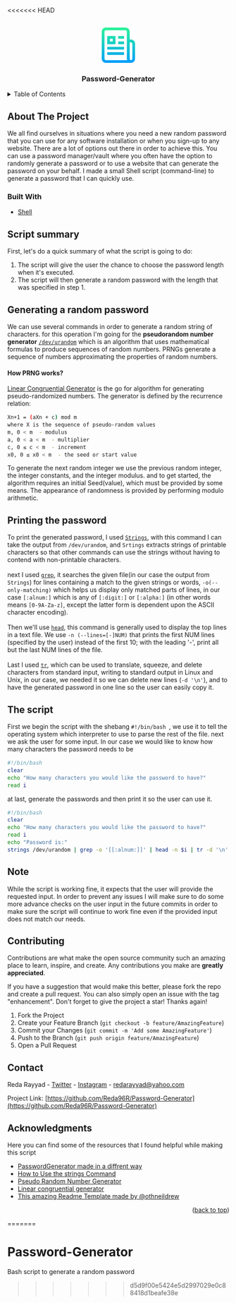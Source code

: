 <<<<<<< HEAD
<div id="top"></div>
<!--
*** Thanks for checking out the Best-README-Template. If you have a suggestion
*** that would make this better, please fork the repo and create a pull request
*** or simply open an issue with the tag "enhancement".
*** Don't forget to give the project a star!
*** Thanks again! Now go create something AMAZING! :D
-->




<!-- PROJECT LOGO -->
<br />
<div align="center">
  <a href="https://github.com/Reda96R/Password-Generator">
    <img src="logo.png" alt="Logo" width="80" height="80">
  </a>

<h3 align="center">Password-Generator</h3>


</div>



<!-- TABLE OF CONTENTS -->
<details>
  <summary>Table of Contents</summary>
  <ol>
    <li>
      <a href="#about-the-project">About The Project</a>
      <ul>
        <li><a href="#built-with">Built With</a></li>
      </ul>
    </li>
    <li><a href="#script-summary">Script summary</a></li>
    <li><a href="#generating-a-random-password">Generating a random password</a></li>
    <li><a href="#printing-the-password">Printing the password</a></li>
    <li><a href="#the-script">The script</a></li>
    <li><a href="#note">Note</a></li>
    <li><a href="#contributing">Contributing</a></li>
    <li><a href="#contact">Contact</a></li>
    <li><a href="#acknowledgments">Acknowledgments</a></li>
    
    
  </ol>
</details>



<!-- ABOUT THE PROJECT -->
## About The Project
We all find ourselves in situations where you need a new random password that you can use for any software installation or when you sign-up to any website.
There are a lot of options out there in order to achieve this. You can use a password manager/vault where you often have the option to randomly generate a password or to use a website that can generate the password on your behalf.
I made a small Shell script (command-line) to generate a password that I can quickly use.

### Built With
* [Shell](https://www.shellscript.sh/)


## Script summary
 First, let's do a quick summary of what the script is going to do:
 1. The script will give the user the chance to choose the password length when it's executed.
 2. The script will then generate a random password with the length that was specified in step 1.


<!-- Generate a random password-->
## Generating a random password
We can use several commands in order to generate a random string of characters.
for this operation I'm going for the <strong>pseudorandom number generator</strong> <a target="_blank" href="https://en.wikipedia.org/wiki/Pseudorandom_number_generator">`/dev/urandom`</a> which is an algorithm that uses mathematical formulas to produce sequences of random numbers. PRNGs generate a sequence of numbers approximating the properties of random numbers.
<h4>How PRNG works?</h4>
<a href= "https://en.wikipedia.org/wiki/Linear_congruential_generator">Linear Congruential Generator</a> is the go for algorithm for generating pseudo-randomized numbers. The generator is defined by the recurrence relation:

```sh
Xn+1 = (aXn + c) mod m
where X is the sequence of pseudo-random values
m, 0 < m  - modulus 
a, 0 < a < m  - multiplier
c, 0 ≤ c < m  - increment
x0, 0 ≤ x0 < m  - the seed or start value
  ```
To generate the next random integer we use the previous random integer, the integer constants, and the integer modulus. and to get started, the algorithm requires an initial Seed(value), which must be provided by some means. The appearance of randomness is provided by performing modulo arithmetic.


## Printing the password
To print the generated password, I used  <a href="https://man7.org/linux/man-pages/man1/strings.1.html">`Strings`</a>, with this command I can take the output from `/dev/urandom`, and `Srtings` extracts strings of printable characters so that other commands can use the strings without having to contend with non-printable characters.<br><br>
next I used <a href= "https://linux.die.net/man/1/grep">`grep`</a>, it searches the given file(in our case the output from `Strings`) for lines containing a match to the given strings or words, `-o(--only-matching)` which helps us display only matched parts of lines, in our case `[:alnum:]` which is any of `[:digit:]` or `[:alpha:]` (in other words means `[0-9A-Za-z]`, except the latter form is dependent upon the ASCII character encoding).<br><br>
Then we'll use <a href="https://linux.die.net/man/1/head">`head`</a>, this command is generally used to display the top lines in a text file. We use `-n (--lines=[-]NUM)` that prints the first NUM lines (specified by the user) instead of the first 10; with the leading '-', print all but the last NUM lines of the file.<br><br>
Last I used <a href="https://linuxcommand.org/lc3_man_pages/tr1.html">`tr`</a>, which can be used to translate, squeeze, and delete characters from standard input, writing to standard output in Linux and Unix, in our case, we needed it so we can delete new lines (`-d '\n'`), and to have the generated password in one line so the user can easily copy it.



## The script
First we begin the script with the shebang  `#!/bin/bash
`, we use it to tell the operating system which interpreter to use to parse the rest of the file.
next we ask the user for some input. In our case we would like to know how many characters the password needs to be
```sh
#!/bin/bash
clear
echo "How many characters you would like the password to have?"
read i
```
at last, generate the passwords and then print it so the user can use it.
```sh
#!/bin/bash
clear
echo "How many characters you would like the password to have?"
read i
echo "Password is:"
strings /dev/urandom | grep -o '[[:alnum:]]' | head -n $i | tr -d '\n'
```
## Note
While the script is working fine, it expects that the user will provide the requested input. In order to prevent any issues I will make sure to do some more advance checks on the user input in the future commits in order to make sure the script will continue to work fine even if the provided input does not match our needs.
<!-- CONTRIBUTING -->
## Contributing

Contributions are what make the open source community such an amazing place to learn, inspire, and create. Any contributions you make are **greatly appreciated**.

If you have a suggestion that would make this better, please fork the repo and create a pull request. You can also simply open an issue with the tag "enhancement".
Don't forget to give the project a star! Thanks again!

1. Fork the Project
2. Create your Feature Branch (`git checkout -b feature/AmazingFeature`)
3. Commit your Changes (`git commit -m 'Add some AmazingFeature'`)
4. Push to the Branch (`git push origin feature/AmazingFeature`)
5. Open a Pull Request

<!-- CONTACT -->
## Contact

Reda Rayyad - [Twitter](https://twitter.com/reda_rayyad) - [Instagram](https://www.instagram.com/reda_rayyad/) - redarayyad@yahoo.com

Project Link: [https://github.com/Reda96R/Password-Generator](https://github.com/Reda96R/Password-Generator)

<!-- ACKNOWLEDGMENTS -->
## Acknowledgments
Here you can find some of the resources that I found helpful while making this script
* [PasswordGenerator made in a diffrent way](https://github.com/AlexisAhmed/Shell-Scripts/blob/master/PasswordGenerator.sh)
* [How to Use the strings Command ](https://www.howtogeek.com/427805/how-to-use-the-strings-command-on-linux/)
* [Pseudo Random Number Generator](https://www.geeksforgeeks.org/pseudo-random-number-generator-prng/)
* [Linear congruential generator](https://en.wikipedia.org/wiki/Linear_congruential_generator)
* [This amazing Readme Template made by @othneildrew](https://github.com/othneildrew/Best-README-Template)

<p align="right">(<a href="#top">back to top</a>)</p>




<!-- MARKDOWN LINKS & IMAGES -->
<!-- https://www.markdownguide.org/basic-syntax/#reference-style-links -->
[contributors-shield]: https://img.shields.io/github/contributors/Reda96R/Password-Generator.svg?style=for-the-badge
[contributors-url]: https://github.com/Reda96R/Password-Generator/graphs/contributors
[forks-shield]: https://img.shields.io/github/forks/Reda96R/Password-Generator.svg?style=for-the-badge
[forks-url]: https://github.com/Reda96R/Password-Generator/network/members
[stars-shield]: https://img.shields.io/github/stars/Reda96R/Password-Generator.svg?style=for-the-badge
[stars-url]: https://github.com/Reda96R/Password-Generator/stargazers
[issues-shield]: https://img.shields.io/github/issues/Reda96R/Password-Generator.svg?style=for-the-badge
[linkedin-shield]: https://img.shields.io/badge/-LinkedIn-black.svg?style=for-the-badge&logo=linkedin&colorB=555
[linkedin-url]: https://linkedin.com/in/reda_rayyad
=======
# Password-Generator
Bash script to generate a random password
>>>>>>> d5d9f00e5424e5d2997029e0c88418d1beafe38e
